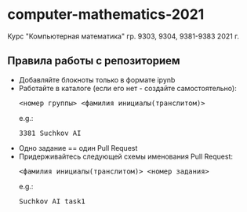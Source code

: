 # computer-mathematics-2021
Курс "Компьютерная математика"
гр. 9303, 9304, 9381-9383
2021 г.
## Правила работы с репозиторием
  * Добавляйте блокноты только в формате ipynb
  * Работайте в каталоге (если его нет - создайте самостоятельно): <pre><номер группы>_<фамилия_инициалы(транслитом)></pre> e.g.: <pre>3381_Suchkov_AI</pre>
  * Одно задание == один Pull Request
  * Придерживайтесь следующей схемы именования Pull Request: <pre><фамилия_инициалы(транслитом)>_<номер_задания></pre> e.g.: <pre>Suchkov_AI_task1</pre>
  
